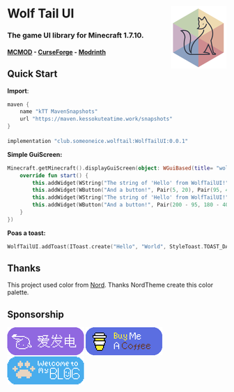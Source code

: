 Wolf Tail UI
<img align="right" alt="Logo" width="128" height="144" src="https://github.com/AmarokIce/WolfTailUI/blob/main/image/Icon.png">
=======
### The game UI library for Minecraft 1.7.10.

#### [MCMOD]() - [CurseForge](https://www.curseforge.com/minecraft/mc-mods/wolftailui/) - [Modrinth](https://modrinth.com/mod/wolftailui/)


## Quick Start
**Import**:

```gradle
maven {
    name "kTT MavenSnapshots"
    url "https://maven.kessokuteatime.work/snapshots"
}

implementation "club.someoneice.wolftail:WolfTailUI:0.0.1"
```

**Simple GuiScreen:**
```kotlin
Minecraft.getMinecraft().displayGuiScreen(object: WGuiBased(title= "wolftail_testUI", size = Pair(200, 180), lightStyle = true) {
    override fun start() {
        this.addWidget(WString("The string of 'Hello' from WolfTailUI!", Pair(5, 5)))
        this.addWidget(WButton("And a button!", Pair(5, 20), Pair(95, 40), false) {})
        this.addWidget(WString("The string of 'Hello' from WolfTailUI!", Pair(13, 180 - 15), color = Color(64, 76, 94), shadow = Color.WHITE))
        this.addWidget(WButton("And a button!", Pair(200 - 95, 180 - 40), Pair(200 - 5, 180 - 20), true) {})
    }
})
```

**Poas a toast:**
```kotlin
WolfTailUI.addToast(IToast.create("Hello", "World", StyleToast.TOAST_DARK_UI, Items.pumpkin_pie))
```

## Thanks

This project used color from [Nord](https://github.com/nordtheme/nord). Thanks NordTheme create this color palette.

## Sponsorship

[![](https://github.com/AmarokIce/AmarokIce/blob/main/img/AiFaDian.png)](https://ifdian.net/a/AmarokIce)
[![](https://github.com/AmarokIce/AmarokIce/blob/main/img/BuyMeACoffee.png)](https://buymeacoffee.com/AmarokIce)
[![](https://github.com/AmarokIce/AmarokIce/blob/main/img/Blog.png)](https://wolf.snowlyicewolf.club)
